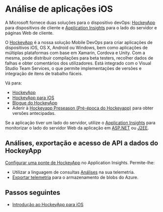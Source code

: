 <properties
    pageTitle="Análises para aplicações iOS | Microsoft Azure"
    description="Analise a utilização e o desempenho da sua aplicação Android."
    services="application-insights"
    documentationCenter="ios"
    authors="alancameronwills"
    manager="douge"/>

<tags
    ms.service="application-insights"
    ms.workload="tbd"
    ms.tgt_pltfrm="ibiza"
    ms.devlang="na"
    ms.topic="get-started-article"
    ms.date="08/26/2016"
    ms.author="awills"/>

# Análise de aplicações iOS

A Microsoft fornece duas soluções para o dispositivo devOps: [HockeyApp](http://hockeyapp.net/) para dispositivos de cliente e [Application Insights](app-insights-overview.md) para o lado do servidor e páginas Web de cliente.

O [HockeyApp](http://hockeyapp.net/) é a nossa solução Mobile DevOps para criar aplicações de dispositivos iOS, OS X, Android ou Windows, bem como aplicações de múltiplas plataformas com base em Xamarin, Cordova e Unity. Com a mesma, pode distribuir compilações para beta testers, recolher dados de falhas e obter comentários dos utilizadores. Está integrado com o Visual Studio Team Services, o que permite implementações de versões e integração de itens de trabalho fáceis. 


Vá para:

* [HockeyApp](http://support.hockeyapp.net/kb)
* [HockeyApp para iOS](http://support.hockeyapp.net/kb/client-integration-ios-mac-os-x-tvos/hockeyapp-for-ios)
* [Blogue do HockeyApp](http://hockeyapp.net/blog/)
* Aderir à [Hockeyapp Preseason (Pré-época do Hockeyapp)](http://hockeyapp.net/preseason/) para obter versões antecipadas.

Se a aplicação tiver um lado do servidor, utilize o [Application Insights](app-insights-overview.md) para monitorizar o lado do servidor Web da aplicação em [ASP.NET](app-insights-asp-net.md) ou [J2EE](app-insights-java-get-started.md). 


## Análises, exportação e acesso de API a dados do HockeyApp 

[Configurar uma ponte de HockeyApp](app-insights-hockeyapp-bridge-app.md) no Application Insights. Permite-lhe:

* Utilizar a linguagem de consultas [Análises](app-insights-analytics.md) na sua telemetria. 
* [Exportar telemetria](app-insights-export-telemetry.md) para o armazenamento de blobs do Azure.

## Passos seguintes

* [Introdução ao HockeyApp para iOS](http://support.hockeyapp.net/kb/client-integration-ios-mac-os-x-tvos/hockeyapp-for-ios)




<!--HONumber=ago16_HO5-->


